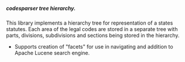##### codesparser tree hierarchy.

This library implements a hierarchy tree for representation of a states statutes. Each area of the legal codes are stored in a separate tree with parts, divisions, subdivisions and sections being stored in the hierarchy. 
  * Supports creation of "facets" for use in navigating and addition to Apache Lucene search engine. 